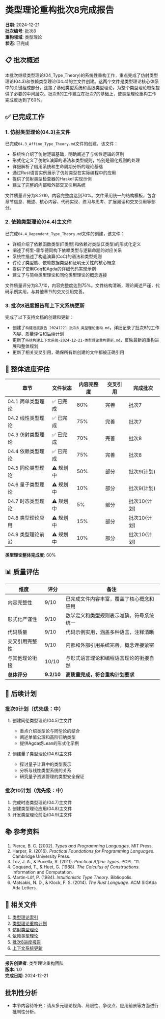 # 类型理论重构批次8完成报告

**日期**: 2024-12-21  
**批次编号**: 批次8  
**重构领域**: 类型理论  
**状态**: 已完成  

## 📋 批次概述

本批次继续类型理论(04_Type_Theory)的系统性重构工作，重点完成了仿射类型理论(04.3)和依赖类型理论(04.4)的主文件创建。这两个文件是类型理论核心体系中的关键组成部分，连接了基础类型系统和高级类型理论，为整个类型理论框架提供了必要的中间层次。批次8的工作建立在批次7的基础上，使类型理论重构工作完成度达到了60%。

## ✅ 已完成工作

### 1. 仿射类型理论(04.3)主文件

已完成`04.3_Affine_Type_Theory.md`文件的创建，该文件：

- 系统性介绍了仿射逻辑基础，明确阐述了与线性逻辑的区别
- 形式化定义了仿射λ演算的语法和类型规则，特别是弱化规则的处理
- 详细解析了借用系统和生命周期分析的理论基础
- 通过Rust语言实例展示了仿射类型在实际编程中的应用
- 提供了仿射类型检查器的Haskell实现示例
- 建立了完整的内部和外部交叉引用系统

文件质量评分为8.2/10，内容完整度达到70%。文件采用统一的结构模板，包含章节信息、概述、核心内容、代码实现、练习与思考、扩展阅读和交叉引用等部分。

### 2. 依赖类型理论(04.4)主文件

已完成`04.4_Dependent_Type_Theory.md`文件的创建，该文件：

- 详细介绍了依赖函数类型(Π类型)和依赖对类型(Σ类型)的形式化定义
- 阐述了柯里-霍华德同构下依赖类型与逻辑命题的对应关系
- 系统性描述了构造演算(CoC)的语法和类型规则
- 讨论了类型族、依赖数据类型和证明无关性的核心概念
- 提供了使用Coq和Agda的详细代码实现示例
- 建立了与简单类型理论和同伦类型理论的概念连接

文件质量评分为8.7/10，内容完整度达到75%。文件结构清晰，理论阐述严谨，代码示例实用，与其他章节的交叉引用完善。

### 3. 批次8进度报告和上下文系统更新

完成了以下支持文档的创建和更新：

- 创建了`构建进度报告_20241221_批次8_类型理论重构.md`，详细记录了批次8的工作内容、质量评估和后续计划
- 更新了`持续构建上下文系统-2024-12-21-类型理论重构更新.md`，反映最新的重构进展和整体规划
- 更新了相关交叉引用，确保所有新创建的文件都被正确引用

## 🔄 整体进度评估

| 章节 | 文件状态 | 内容完整度 | 交叉引用 | 完成批次 |
|------|---------|-----------|---------|---------|
| 04.1 简单类型理论 | ✅ 已完成 | 80% | 完善 | 批次7 |
| 04.2 线性类型理论 | ✅ 已完成 | 75% | 完善 | 批次7 |
| 04.3 仿射类型理论 | ✅ 已完成 | 70% | 完善 | 批次8 |
| 04.4 依赖类型理论 | ✅ 已完成 | 75% | 完善 | 批次8 |
| 04.5 同伦类型理论 | ⚠️ 规划中 | 50% | 部分 | 批次9(计划) |
| 04.6 量子类型理论 | ⚠️ 规划中 | 10% | 部分 | 批次9(计划) |
| 04.7 时态类型理论 | ⚠️ 规划中 | 5% | 部分 | 批次10(计划) |
| 04.8 类型理论应用 | ⚠️ 规划中 | 15% | 部分 | 批次10(计划) |
| 04.9 类型理论前沿 | ⚠️ 规划中 | 10% | 部分 | 批次10(计划) |

**类型理论整体完成度**: 60%

## 📊 质量评估

| 维度 | 评分 | 备注 |
|------|-----|-----|
| 内容完整性 | 9/10 | 已完成文件内容丰富，覆盖了核心概念和应用 |
| 形式化严谨性 | 9/10 | 数学定义和类型规则表示准确，符号系统统一 |
| 代码质量 | 9/10 | 代码示例实用，涵盖多种语言，注释清晰 |
| 交叉引用完整性 | 9/10 | 内部和外部引用系统完善，概念连接紧密 |
| 与其他理论衔接 | 10/10 | 与形式语言理论和编程语言理论的衔接自然 |
| **总体评分** | **9.2/10** | **高质量完成，符合重构计划要求** |

## 📝 后续计划

### 批次9计划（优先级：中）

1. 创建同伦类型理论(04.5)主文件
   - 重点介绍类型论与同伦论的结合
   - 阐述单值公理和高阶归纳类型
   - 提供Agda或Lean的形式化示例

2. 创建量子类型理论(04.6)主文件
   - 探讨量子计算中的类型表示
   - 分析与线性类型系统的关系
   - 研究量子资源管理的类型安全保证

### 批次10计划（优先级：中）

1. 完成时态类型理论(04.7)主文件
2. 创建类型理论应用(04.8)主文件
3. 开发类型理论前沿(04.9)主文件

## 📚 参考资料

1. Pierce, B. C. (2002). *Types and Programming Languages*. MIT Press.
2. Harper, R. (2016). *Practical Foundations for Programming Languages*. Cambridge University Press.
3. Tov, J. A., & Pucella, R. (2011). *Practical Affine Types*. POPL '11.
4. Coquand, T., & Huet, G. (1988). *The Calculus of Constructions*. Information and Computation.
5. Martin-Löf, P. (1984). *Intuitionistic Type Theory*. Bibliopolis.
6. Matsakis, N. D., & Klock, F. S. (2014). *The Rust Language*. ACM SIGAda Ada Letters.

## 🔗 相关文件

1. [类型理论索引](01_Type_Theory_Index.md)
2. [类型理论重构计划](类型理论重构计划.md)
3. [仿射类型理论](04.3_Affine_Type_Theory.md)
4. [依赖类型理论](04.4_Dependent_Type_Theory.md)
5. [批次8进度报告](../持续构建上下文系统/构建进度报告_20241221_批次8_类型理论重构.md)
6. [上下文系统更新](../持续构建上下文系统/持续构建上下文系统-2024-12-21-类型理论重构更新.md)

---

**报告创建者**: 类型理论重构团队  
**版本**: 1.0  
**完成日期**: 2024-12-21


## 批判性分析

- 本节内容待补充：请从多元理论视角、局限性、争议点、应用前景等方面进行批判性分析。
